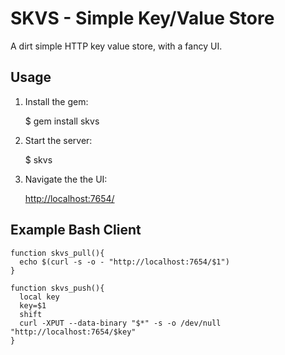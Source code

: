 SKVS - Simple Key/Value Store
=============================

A dirt simple HTTP key value store, with a fancy UI.

Usage
-----
1. Install the gem:

   $ gem install skvs

2. Start the server:

   $ skvs

3. Navigate the the UI:

   [http://localhost:7654/](http://localhost:7654/)
  

Example Bash Client
-------------------

    function skvs_pull(){
      echo $(curl -s -o - "http://localhost:7654/$1")
    }

    function skvs_push(){
      local key
      key=$1
      shift
      curl -XPUT --data-binary "$*" -s -o /dev/null "http://localhost:7654/$key"
    }

